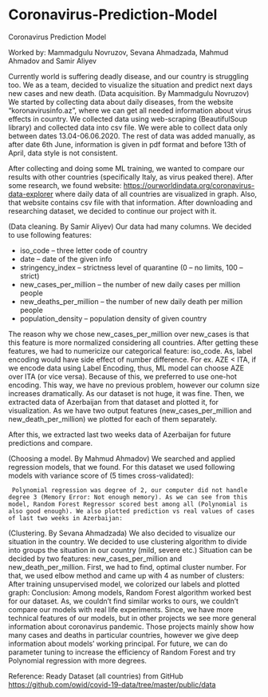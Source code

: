 # Coronavirus-Prediction-Model

Coronavirus Prediction Model

Worked by: Mammadgulu Novruzov, Sevana Ahmadzada, Mahmud Ahmadov and Samir Aliyev

Currently world is suffering deadly disease, and our country is struggling too. We as a team, decided to visualize the situation and predict next days new cases and new death.
(Data acquisition. By Mammadgulu Novruzov)
We started by collecting data about daily diseases, from the website “koronavirusinfo.az”, where we can get all needed information about virus effects in country. We collected data using web-scraping (BeautifulSoup library) and collected data into csv file. We were able to collect data only between dates 13.04-06.06.2020. The rest of data was added manually, as after date 6th June, information is given in pdf format and before 13th of April, data style is not consistent.

After collecting and doing some ML training, we wanted to compare our results with other countries (specifically Italy, as virus peaked there). After some research, we found website: https://ourworldindata.org/coronavirus-data-explorer where daily data of all countries are visualized in graph. Also, that website contains csv file with that information. After downloading and researching dataset, we decided to continue our project with it.

(Data cleaning. By Samir Aliyev)
Our data had many columns. We decided to use following features: 
-	iso_code – three letter code of country
-	date – date of the given info
-	stringency_index – strictness level of quarantine (0 – no limits, 100 – strict)
-	new_cases_per_million – the number of new daily cases per million people
-	new_deaths_per_million – the number of new daily death per million people
-	population_density – population density of given country

The reason why we chose new_cases_per_million over new_cases is that this feature is more normalized considering all countries. After getting these features, we had to numericize our categorical feature: iso_code. As, label encoding would have side effect of number difference. For ex. AZE < ITA, if we encode data using Label Encoding, thus, ML model can choose AZE over ITA (or vice versa).  Because of this, we preferred to use one-hot encoding. This way, we have no previous problem, however our column size increases dramatically. As our dataset is not huge, it was fine.
Then, we extracted data of Azerbaijan from that dataset and plotted it, for visualization. As we have two output features (new_cases_per_million and new_death_per_million) we plotted for each of them separately.

After this, we extracted last two weeks data of Azerbaijan for future predictions and compare.

(Choosing a model. By Mahmud Ahmadov)
We searched and applied regression models, that we found. For this dataset we used following models with variance score of (5 times cross-validated):
 
	 Polynomial regression was degree of 2, our computer did not handle degree 3 (Memory Error: Not enough memory). As we can see from this model, Random Forest Regressor scored best among all (Polynomial is also good enough). We also plotted prediction vs real values of cases of last two weeks in Azerbaijan:


 











(Clustering. By Sevana Ahmadzada)
	We also decided to visualize our situation in the country. We decided to use clustering algorithm to divide into groups the situation in our country (mild, severe etc.) Situation can be decided by two features: new_cases_per_million and new_death_per_million. First, we had to find, optimal cluster number. For that, we used elbow method and came up with 4 as number of clusters:
After training unsupervised model, we colorized our labels and plotted graph:
Conclusion:
	Among models, Random Forest algorithm worked best for our dataset. As, we couldn’t find similar works to ours, we couldn’t compare our models with real life experiments. Since, we have more technical features of our models, but in other projects we see more general information about coronavirus pandemic. Those projects mainly show how many cases and deaths in particular countries, however we give deep information about models’ working principal. For future, we can do parameter tuning to increase the efficiency of Random Forest and try Polynomial regression with more degrees. 











Reference:
Ready  Dataset (all countries) from GitHub
https://github.com/owid/covid-19-data/tree/master/public/data

